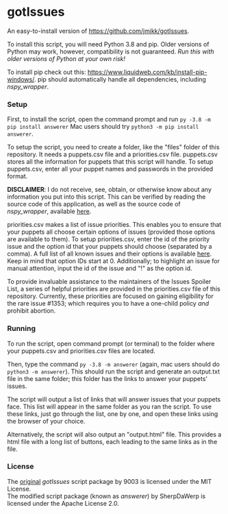 # gotIssues
An easy-to-install version of https://github.com/jmikk/gotIssues.

To install this script, you will need Python 3.8 and pip. Older versions of Python may work, however, compatibility is not guaranteed. *Run this with older versions of Python at your own risk!*

To install pip check out this: https://www.liquidweb.com/kb/install-pip-windows/.
pip should automatically handle all dependencies, including *nspy_wrapper*.

### Setup
First, to install the script, open the command prompt and run ```py -3.8 -m pip install answerer``` Mac users should try ```python3 -m pip install answerer```. 

To setup the script, you need to create a folder, like the "files" folder of this repository. It needs a puppets.csv file and a priorities.csv file.
puppets.csv stores all the information for puppets that this script will handle. To setup puppets.csv, enter all your puppet names and passwords in the provided format.

**DISCLAIMER**: I do not receive, see, obtain, or otherwise know about any information you put into this script. This can be verified by reading the source code of this application, as well as the source code of *nspy_wrapper*, available [here](https://github.com/abrow425/nspy_wrapper).

priorities.csv makes a list of issue priorities. This enables you to ensure that your puppets all choose certain options of issues (provided those options are available to them). To setup priorities.csv, enter the id of the priority issue and the option id that your puppets should choose (separated by a comma). A full list of all known issues and their options is available [here](https://forum.nationstates.net/viewtopic.php?f=13&t=88). Keep in mind that option IDs start at 0. Additionally; to highlight an issue for manual attention, input the id of the issue and "!" as the option id.

To provide invaluable assistance to the maintainers of the Issues Spoiler List, a series of helpful priorities are provided in the priorities.csv file of this repository. Currently, these priorities are focused on gaining eligibility for the rare issue #1353; which requires you to have a one-child policy *and* prohibit abortion.

### Running
To run the script, open command prompt (or terminal) to the folder where your puppets.csv and priorities.csv files are located.

Then, type the command ```py -3.8 -m answerer``` (again, mac users should do ```python3 -m answerer```). This should run the script and generate an output.txt file in the same folder; this folder has the links to answer your puppets' issues. 

The script will output a list of links that will answer issues that your puppets face. This list will appear in the same folder as you ran the script. To use these links, just go through the list, one by one, and open these links using the browser of your choice.

Alternatively, the script will also output an "output.html" file. This provides a html file with a long list of buttons, each leading to the same links as in the file.

### License
The [original](https://github.com/jmikk/gotIssues) *gotIssues* script package by 9003 is licensed under the MIT License.<br>
The modified script package (known as *answerer*) by SherpDaWerp is licensed under the Apache License 2.0.
